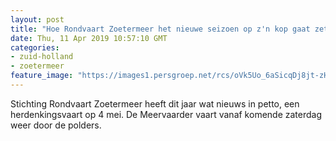 ```yaml
---
layout: post
title: "Hoe Rondvaart Zoetermeer het nieuwe seizoen op z'n kop gaat zetten"
date: Thu, 11 Apr 2019 10:57:10 GMT
categories: 
- zuid-holland 
- zoetermeer 
feature_image: "https://images1.persgroep.net/rcs/oVk5Uo_6aSicqDj8jt-zHafSvZ8/diocontent/127413663/_fitwidth/400/?appId=21791a8992982cd8da851550a453bd7f&quality=0.7"
---
```


Stichting Rondvaart Zoetermeer heeft dit jaar wat nieuws in petto, een herdenkingsvaart op 4 mei. De Meervaarder vaart vanaf komende zaterdag weer door de polders.

